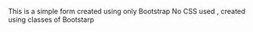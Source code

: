 This is a simple form created using only Bootstrap
No CSS used , created using classes of Bootstarp
